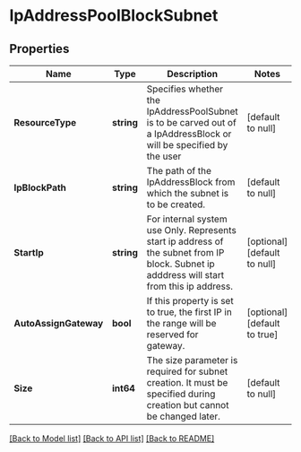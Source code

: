 # IpAddressPoolBlockSubnet

## Properties
Name | Type | Description | Notes
------------ | ------------- | ------------- | -------------
**ResourceType** | **string** | Specifies whether the IpAddressPoolSubnet is to be carved out of a IpAddressBlock or will be specified by the user | [default to null]
**IpBlockPath** | **string** | The path of the IpAddressBlock from which the subnet is to be created. | [default to null]
**StartIp** | **string** | For internal system use Only. Represents start ip address of the subnet from IP block. Subnet ip adddress will start from this ip address. | [optional] [default to null]
**AutoAssignGateway** | **bool** | If this property is set to true, the first IP in the range will be reserved for gateway. | [optional] [default to true]
**Size** | **int64** | The size parameter is required for subnet creation. It must be specified during creation but cannot be changed later. | [default to null]

[[Back to Model list]](../README.md#documentation-for-models) [[Back to API list]](../README.md#documentation-for-api-endpoints) [[Back to README]](../README.md)

